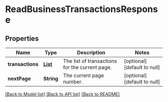 # ReadBusinessTransactionsResponse
## Properties

| Name | Type | Description | Notes |
|------------ | ------------- | ------------- | -------------|
| **transactions** | [**List**](BusinessTransaction.md) | The list of transactions for the current page. | [optional] [default to null] |
| **nextPage** | **String** | The current page number. | [optional] [default to null] |

[[Back to Model list]](../README.md#documentation-for-models) [[Back to API list]](../README.md#documentation-for-api-endpoints) [[Back to README]](../README.md)


